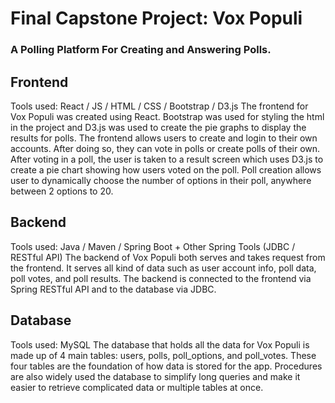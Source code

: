 # Final Capstone Project: Vox Populi
### A Polling Platform For Creating and Answering Polls.

## Frontend 
Tools used: React / JS / HTML / CSS / Bootstrap / D3.js
The frontend for Vox Populi was created using React. Bootstrap was used for styling the html in the project and D3.js was used to create the pie graphs to display the results for polls.
The frontend allows users to create and login to their own accounts. After doing so, they can vote in polls or create polls of their own. After voting in a poll, the user is taken to a result
screen which uses D3.js to create a pie chart showing how users voted on the poll. Poll creation allows user to dynamically choose the number of options in their poll, anywhere between 2 options to 20.

## Backend
Tools used: Java / Maven / Spring Boot + Other Spring Tools (JDBC / RESTful API)
The backend of Vox Populi both serves and takes request from the frontend. It serves all kind of data such as user account info, poll data, poll votes, and poll results.
The backend is connected to the frontend via Spring RESTful API and to the database via JDBC.


## Database
Tools used: MySQL
The database that holds all the data for Vox Populi is made up of 4 main tables: users, polls, poll_options, and poll_votes. These four tables are the foundation of how data is stored for the app.
Procedures are also widely used the database to simplify long queries and make it easier to retrieve complicated data or multiple tables at once.
